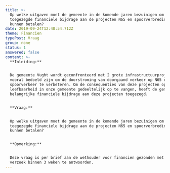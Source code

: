 ```yaml
---
title: >-
  Op welke uitgaven moet de gemeente in de komende jaren bezuinigen om de
  toegezegde financiele bijdrage aan de projecten N65 en spoorverbreding te
  kunnen betalen?
date: 2019-09-24T12:48:54.712Z
theme: Financien
typePost: Vraag
group: none
status: 1
answered: false
content: >-
  **Inleiding:**


  De gemeente Vught wordt geconfronteerd met 2 grote infrastructuurprojecten die
  vooral bedoeld zijn om de doorstroming van doorgaand verkeer op N65 en
  spoorverkeer te verbeteren. Om de consequenties van deze projecten op de
  leefbaarheid in onze gemeente gedeeltelijk op te vangen, heeft de gemeente een
  belangrijke financiele bijdrage aan deze projecten toegezegd.


  **Vraag:**


  Op welke uitgaven moet de gemeente in de komende jaren bezuinigen om de
  toegezegde financiele bijdrage aan de projecten N65 en spoorverbreding te
  kunnen betalen?


  **Opmerking:** 


  Deze vraag is per brief aan de wethouder voor financien gezonden met het
  verzoek binnen 3 weken te antwoorden.
---
```


